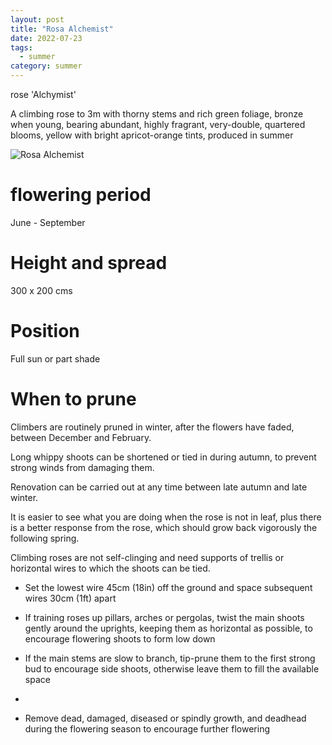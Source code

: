 ```yaml
---
layout: post
title: "Rosa Alchemist"
date: 2022-07-23
tags:
  - summer
category: summer
---
```


rose 'Alchymist'

A climbing rose to 3m with thorny stems and rich green foliage, bronze when young, bearing abundant, highly fragrant, very-double, quartered blooms, yellow with bright apricot-orange tints, produced in summer

<img class="pure-image-responsive" src="{{{site.url}}/assets/img/alchemist.jpg" alt="Rosa Alchemist"/>

# flowering period

June - September

# Height and spread
300 x 200 cms

# Position

Full sun or part shade

# When to prune

Climbers are routinely pruned in winter, after the flowers have faded, between December and February.

Long whippy shoots can be shortened or tied in during autumn, to prevent strong winds from damaging them.

Renovation can be carried out at any time between late autumn and late winter.

 <href src="https://www.youtube.com/embed/23n6CqOJAKA">

It is easier to see what you are doing when the rose is not in leaf, plus there is a better response from the rose, which should grow back vigorously the following spring.

Climbing roses are not self-clinging and need supports of trellis or horizontal wires to which the shoots can be tied. 

-  Set the lowest wire 45cm (18in) off the ground and space subsequent wires 30cm (1ft) apart

- If training roses up pillars, arches or pergolas, twist the main shoots gently around the uprights, keeping them as horizontal as possible, to encourage flowering shoots to form low down

- If the main stems are slow to branch, tip-prune them to the first strong bud to encourage side shoots, otherwise leave them to fill the available space
- 
- Remove dead, damaged, diseased or spindly growth, and deadhead during the flowering season to encourage further flowering
